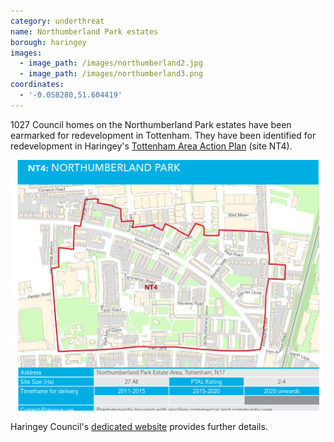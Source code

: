 ```yaml
---
category: underthreat
name: Northumberland Park estates
borough: haringey
images:
  - image_path: /images/northumberland2.jpg
  - image_path: /images/northumberland3.png
coordinates: 
  - '-0.058280,51.604419'
---
```

1027 Council homes on the Northumberland Park estates have been earmarked for redevelopment in Tottenham. They have been identified for redevelopment in Haringey's [Tottenham Area Action Plan](https://www.haringey.gov.uk/sites/haringeygovuk/files/final_haringey_tottenham_aap_dtp_online.pdf) (site NT4). 

![](/images/northumberland.png)

Haringey Council's [dedicated website](https://tottenham.london/NP) provides further details.

